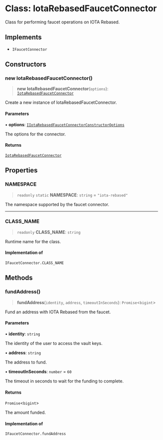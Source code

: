 # Class: IotaRebasedFaucetConnector

Class for performing faucet operations on IOTA Rebased.

## Implements

- `IFaucetConnector`

## Constructors

### new IotaRebasedFaucetConnector()

> **new IotaRebasedFaucetConnector**(`options`): [`IotaRebasedFaucetConnector`](IotaRebasedFaucetConnector.md)

Create a new instance of IotaRebasedFaucetConnector.

#### Parameters

• **options**: [`IIotaRebasedFaucetConnectorConstructorOptions`](../interfaces/IIotaRebasedFaucetConnectorConstructorOptions.md)

The options for the connector.

#### Returns

[`IotaRebasedFaucetConnector`](IotaRebasedFaucetConnector.md)

## Properties

### NAMESPACE

> `readonly` `static` **NAMESPACE**: `string` = `"iota-rebased"`

The namespace supported by the faucet connector.

***

### CLASS\_NAME

> `readonly` **CLASS\_NAME**: `string`

Runtime name for the class.

#### Implementation of

`IFaucetConnector.CLASS_NAME`

## Methods

### fundAddress()

> **fundAddress**(`identity`, `address`, `timeoutInSeconds`): `Promise`\<`bigint`\>

Fund an address with IOTA Rebased from the faucet.

#### Parameters

• **identity**: `string`

The identity of the user to access the vault keys.

• **address**: `string`

The address to fund.

• **timeoutInSeconds**: `number` = `60`

The timeout in seconds to wait for the funding to complete.

#### Returns

`Promise`\<`bigint`\>

The amount funded.

#### Implementation of

`IFaucetConnector.fundAddress`
